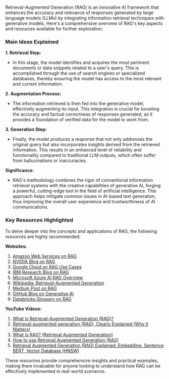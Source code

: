 Retrieval-Augmented Generation (RAG) is an innovative AI framework that enhances the accuracy and relevance of responses generated by large language models (LLMs) by integrating information retrieval techniques with generative models. Here's a comprehensive overview of RAG's key aspects and resources available for further exploration:

### Main Ideas Explained

**1. Retrieval Step:**
   - In this stage, the model identifies and acquires the most pertinent documents or data snippets related to a user's query. This is accomplished through the use of search engines or specialized databases, thereby ensuring the model has access to the most relevant and current information.

**2. Augmentation Process:**
   - The information retrieved is then fed into the generative model, effectively augmenting its input. This integration is crucial for boosting the accuracy and factual correctness of responses generated, as it provides a foundation of verified data for the model to work from.

**3. Generation Step:**
   - Finally, the model produces a response that not only addresses the original query but also incorporates insights derived from the retrieved information. This results in an enhanced level of reliability and functionality compared to traditional LLM outputs, which often suffer from hallucinations or inaccuracies.

**Significance:**
   - RAG's methodology combines the rigor of conventional information retrieval systems with the creative capabilities of generative AI, forging a powerful, cutting-edge tool in the field of artificial intelligence. This approach helps mitigate common issues in AI-based text generation, thus improving the overall user experience and trustworthiness of AI communications.

### Key Resources Highlighted

To delve deeper into the concepts and applications of RAG, the following resources are highly recommended:

**Websites:**
1. [Amazon Web Services on RAG](https://aws.amazon.com/what-is/retrieval-augmented-generation/)
2. [NVIDIA Blog on RAG](https://blogs.nvidia.com/blog/what-is-retrieval-augmented-generation/)
3. [Google Cloud on RAG Use Cases](https://cloud.google.com/use-cases/retrieval-augmented-generation)
4. [IBM Research Blog on RAG](https://research.ibm.com/blog/retrieval-augmented-generation-RAG)
5. [Microsoft Azure AI RAG Overview](https://learn.microsoft.com/en-us/azure/search/retrieval-augmented-generation-overview)
6. [Wikipedia: Retrieval-Augmented Generation](https://en.wikipedia.org/wiki/Retrieval-augmented_generation)
7. [Medium Post on RAG](https://medium.com/@alexgnibus/from-rag-to-riches-retrieval-augmented-generation-explained-2f55efdc7fa6)
8. [GitHub Blog on Generative AI](https://github.blog/ai-and-ml/generative-ai/what-is-retrieval-augmented-generation-and-what-does-it-do-for-generative-ai/)
9. [Databricks Glossary on RAG](https://www.databricks.com/glossary/retrieval-augmented-generation-rag)

**YouTube Videos:**
1. [What is Retrieval-Augmented Generation (RAG)?](https://www.youtube.com/watch?v=T-D1OfcDW1M)
2. [Retrieval-augmented generation (RAG), Clearly Explained (Why it Matters)](https://www.youtube.com/watch?v=VioF7v8Mikg)
3. [What is RAG? (Retrieval Augmented Generation)](https://www.youtube.com/watch?v=u47GtXwePms)
4. [How to use Retrieval Augmented Generation (RAG)](https://www.youtube.com/watch?v=oVtlp72f9NQ)
5. [Retrieval Augmented Generation (RAG) Explained: Embedding, Sentence BERT, Vector Database (HNSW)](https://www.youtube.com/watch?v=rhZgXNdhWDY)

These resources provide comprehensive insights and practical examples, making them invaluable for anyone looking to understand how RAG can be effectively implemented in real-world scenarios.
